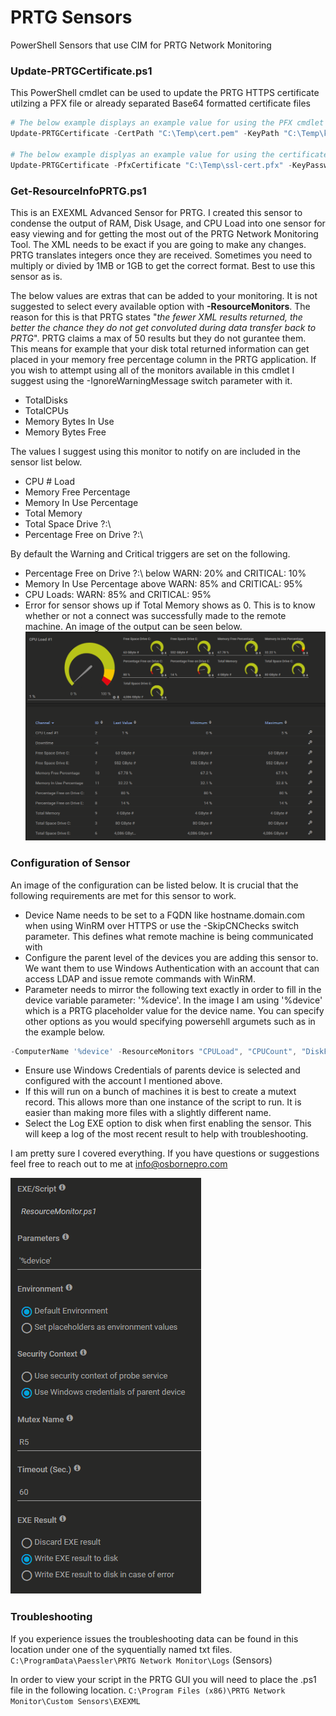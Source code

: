 # PRTG Sensors

PowerShell Sensors that use CIM for PRTG Network Monitoring

### Update-PRTGCertificate.ps1

This PowerShell cmdlet can be used to update the PRTG HTTPS certificate utilzing a PFX file or already separated Base64 formatted certificate files
```powershell
# The below example displays an example value for using the PFX cmdlet paramters
Update-PRTGCertificate -CertPath "C:\Temp\cert.pem" -KeyPath "C:\Temp\key.pem" -CAPath "C:\Temp\root.pem"

# The below example displyas an example value for using the certificate Path cmdlet parameters
Update-PRTGCertificate -PfxCertificate "C:\Temp\ssl-cert.pfx" -KeyPassword (ConvertTo-SecureString -AsPlainTest -Force -String 'Str0ngK3yP@ssw0rd!')
```

### Get-ResourceInfoPRTG.ps1

This is an EXEXML Advanced Sensor for PRTG.
I created this sensor to condense the output of RAM, Disk Usage, and CPU Load into one sensor for easy viewing and for getting the most out of the PRTG Network Monitoring Tool. The XML needs to be exact if you are going to make any changes. PRTG translates integers once they are received. Sometimes you need to multiply or divied by 1MB or 1GB to get the correct format. Best to use this sensor as is.

The below values are extras that can be added to your monitoring. It is not suggested to select every available option with **-ResourceMonitors**. The reason for this is that PRTG states "*the fewer XML results returned, the better the chance they do not get convoluted during data transfer back to PRTG*". PRTG claims a max of 50 results but they do not gurantee them. This means for example that your disk total returned information can get placed in your memory free percentage column in the PRTG application. If you wish to attempt using all of the monitors available in this cmdlet I suggest using the -IgnoreWarningMessage switch parameter with it.
  - TotalDisks
  - TotalCPUs
  - Memory Bytes In Use
  - Memory Bytes Free
  
  The values I suggest using this monitor to notify on are included in the sensor list below. 
  - CPU # Load
  - Memory Free Percentage
  - Memory In Use Percentage
  - Total Memory
  - Total Space Drive ?:\
  - Percentage Free on Drive ?:\

By default the Warning and Critical triggers are set on the following.
- Percentage Free on Drive ?:\  below WARN: 20% and CRITICAL: 10%
- Memory In Use Percentage above WARN: 85% and CRITICAL: 95%
- CPU Loads: WARN: 85% and CRITICAL: 95% 
- Error for sensor shows up if Total Memory shows as 0. This is to know whether or not a connect was successfully made to the remote machine.
An image of the output can be seen below.
![Image of PRTG Results in GUI](https://raw.githubusercontent.com/tobor88/PRTG_Sensors/master/PRTG_Result_Image.png)

### Configuration of Sensor

An image of the configuration can be listed below. It is crucial that the following requirements are met for this sensor to work.
- Device Name needs to be set to a FQDN like hostname.domain.com when using WinRM over HTTPS or use the -SkipCNChecks switch parameter. This defines what remote machine is being communicated with 
- Configure the parent level of the devices you are adding this sensor to. We want them to use Windows Authentication with an account that can access LDAP and issue remote commands with WinRM. 
- Parameter needs to mirror the following text exactly in order to fill in the device variable parameter: '%device'. In the image I am using '%device' which is a PRTG placeholder value for the device name. You can specify other options as you would specifying powersehll argumets such as in the example below.
```powershell
-ComputerName '%device' -ResourceMonitors "CPULoad", "CPUCount", "DiskFreePercentage", "DiskFreeGigabytes", "TotalDisks", "MemoryFreePercentage", "MemoryFreeGigaByte" -LowDiskSpaceWarningThreshold 20 -LowDiskSpaceCriticalThreshold -CpuUsageWarningThreshold 85 -CpuUsageCriticalThreshold 95 -MemoryWarningThreshold 85 -MemoryCriticalThreshold 95 -IgnoreWarningMessage -UseSSL
```
- Ensure use Windows Credentials of parents device is selected and configured with the account I mentioned above.
- If this will run on a bunch of machines it is best to create a mutext record. This allows more than one instance of the script to run. It is easier than making more files with a slightly different name.
- Select the Log EXE option to disk when first enabling the sensor. This will keep a log of the most recent result to help with troubleshooting.

I am pretty sure I covered everything. If you have questions or suggestions feel free to reach out to me at info@osbornepro.com

![Image of PRTG Sensor Settings](https://raw.githubusercontent.com/tobor88/PRTG_Sensors/master/PRTG_Sensor_Image.png)

### Troubleshooting

If you experience issues the troubleshooting data can be found in this location under one of the syquentially named txt files.
```C:\ProgramData\Paessler\PRTG Network Monitor\Logs``` (Sensors)

In order to view your script in the PRTG GUI you will need to place the .ps1 file in the following location.
```C:\Program Files (x86)\PRTG Network Monitor\Custom Sensors\EXEXML```

